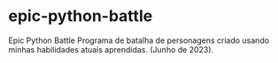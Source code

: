 # epic-python-battle
Epic Python Battle
Programa de batalha de personagens criado usando minhas habilidades atuais aprendidas. (Junho de 2023).

